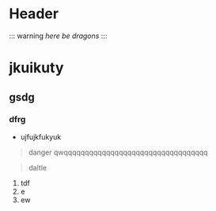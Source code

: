 <!-- TITLE: Test -->
<!-- SUBTITLE: A quick summary of Test -->

# Header

::: warning
*here be dragons*
:::
# jkuikuty
## gsdg
### dfrg
* ujfujkfukyuk 

>danger qwqqqqqqqqqqqqqqqqqqqqqqqqqqqqqqqqqq

> daltle 



1. tdf
2. e
3. ew


